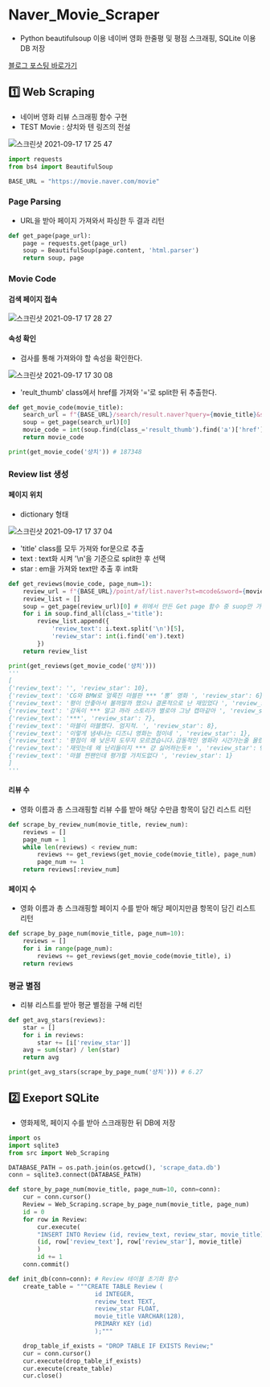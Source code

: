 # Naver_Movie_Scraper
- Python beautifulsoup 이용 네이버 영화 한줄평 및 평점 스크래핑, SQLite 이용 DB 저장

[블로그 포스팅 바로가기](https://6mini.github.io/did%20unknown/2021/09/19/MovieReveiw/)

## 1️⃣ Web Scraping
- 네이버 영화 리뷰 스크래핑 함수 구현
- TEST Movie : 샹치와 텐 링즈의 전설

![스크린샷 2021-09-17 17 25 47](https://user-images.githubusercontent.com/79494088/133750472-1b9b330e-1c78-43ec-acc9-4d4a5406c5c4.png)

```py
import requests
from bs4 import BeautifulSoup

BASE_URL = "https://movie.naver.com/movie"
```

### Page Parsing
- URL을 받아 페이지 가져와서 파싱한 두 결과 리턴

```py
def get_page(page_url):
    page = requests.get(page_url)
    soup = BeautifulSoup(page.content, 'html.parser')
    return soup, page
```

### Movie Code

#### 검색 페이지 접속

![스크린샷 2021-09-17 17 28 27](https://user-images.githubusercontent.com/79494088/133750927-e73d4c47-5ea9-4188-842a-f1a4c6c5c82b.png)

#### 속성 확인
- 검사를 통해 가져와야 할 속성을 확인한다.

![스크린샷 2021-09-17 17 30 08](https://user-images.githubusercontent.com/79494088/133751200-095dc4f4-bc4a-4ae4-a148-5ee81c46f3e7.png)

- 'reult_thumb' class에서 href를 가져와 '='로 split한 뒤 추출한다.

```py
def get_movie_code(movie_title):
    search_url = f"{BASE_URL}/search/result.naver?query={movie_title}&section=all&ie=utf8"
    soup = get_page(search_url)[0]
    movie_code = int(soup.find(class_='result_thumb').find('a')['href'].split('=')[1])
    return movie_code

print(get_movie_code('샹치')) # 187348
```

### Review list 생성

#### 페이지 위치
- dictionary 형태

![스크린샷 2021-09-17 17 37 04](https://user-images.githubusercontent.com/79494088/133752178-f4cbda0c-41f7-4b51-9bca-87eaa563012e.png)

- 'title' class를 모두 가져와 for문으로 추출
- text : text화 시켜 '\n'을 기준으로 split한 후 선택
- star : em을 가져와 text만 추출 후 int화

```py
def get_reviews(movie_code, page_num=1):
    review_url = f"{BASE_URL}/point/af/list.naver?st=mcode&sword={movie_code}&target=after&page={page_num}"
    review_list = []
    soup = get_page(review_url)[0] # 위에서 만든 Get page 함수 중 suop만 가져오기
    for i in soup.find_all(class_='title'):
        review_list.append({
            'review_text': i.text.split('\n')[5],
            'review_star': int(i.find('em').text)
        })
    return review_list

print(get_reviews(get_movie_code('샹치')))
'''
[
{'review_text': '', 'review_star': 10},
{'review_text': 'CG와 BMW로 얼룩진 마블판 *** ‘뽕’ 영화 ', 'review_star': 6},
{'review_text': '평이 안좋아서 볼까말까 했으나 결론적으로 난 재밌었다 ', 'review_star': 10},
{'review_text': '감독이 *** 알고 까라 스토리가 별로야 그냥 캡마같아 ', 'review_star': 6},
{'review_text': '***', 'review_star': 7},
{'review_text': '마블이 마블했다. 엄지척. ', 'review_star': 8},
{'review_text': '이렇게 냄새나는 디즈니 영화는 첨이네 ', 'review_star': 1},
{'review_text': '평점이 왜 낮은지 도무지 모르겠습니다.감동적인 영화라 시간가는줄 몰랐습니다.고맙습니다. ', 'review_star': 10},
{'review_text': '재밋는데 왜 난리들이지 *** 걍 싫어하는듯ㅎ ', 'review_star': 9},
{'review_text': '마블 찐팬인데 평가할 가치도없다 ', 'review_star': 1}
]
'''
```

#### 리뷰 수
- 영화 이름과 총 스크래핑할 리뷰 수를 받아 해당 수만큼 항목이 담긴 리스트 리턴

```py
def scrape_by_review_num(movie_title, review_num):
    reviews = []
    page_num = 1
    while len(reviews) < review_num:
        reviews += get_reviews(get_movie_code(movie_title), page_num)
        page_num += 1
    return reviews[:review_num]
```

#### 페이지 수
- 영화 이름과 총 스크래핑할 페이지 수를 받아 해당 페이지만큼 항목이 담긴 리스트 리턴

```py
def scrape_by_page_num(movie_title, page_num=10):
    reviews = []
    for i in range(page_num):
        reviews += get_reviews(get_movie_code(movie_title), i)
    return reviews
```

### 평균 별점
- 리뷰 리스트를 받아 평균 별점을 구해 리턴

```py
def get_avg_stars(reviews):
    star = []
    for i in reviews:
        star += [i['review_star']]
    avg = sum(star) / len(star)
    return avg

print(get_avg_stars(scrape_by_page_num('샹치'))) # 6.27
```

## 2️⃣ Exeport SQLite
- 영화제목, 페이지 수를 받아 스크래핑한 뒤 DB에 저장

```py
import os
import sqlite3
from src import Web_Scraping

DATABASE_PATH = os.path.join(os.getcwd(), 'scrape_data.db')
conn = sqlite3.connect(DATABASE_PATH)

def store_by_page_num(movie_title, page_num=10, conn=conn):
    cur = conn.cursor()
    Review = Web_Scraping.scrape_by_page_num(movie_title, page_num)
    id = 0
    for row in Review:
        cur.execute(
        "INSERT INTO Review (id, review_text, review_star, movie_title) VALUES (?, ?, ?, ?)",
        (id, row['review_text'], row['review_star'], movie_title)
        )
        id += 1
    conn.commit()

def init_db(conn=conn): # Review 테이블 초기화 함수
    create_table = """CREATE TABLE Review (
                        id INTEGER,
                        review_text TEXT,
                        review_star FLOAT,
                        movie_title VARCHAR(128),
                        PRIMARY KEY (id)
                        );"""

    drop_table_if_exists = "DROP TABLE IF EXISTS Review;"
    cur = conn.cursor()
    cur.execute(drop_table_if_exists)
    cur.execute(create_table)
    cur.close()
```